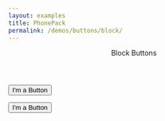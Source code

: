 ```yaml
---
layout: examples
title: PhonePack
permalink: /demos/buttons/block/
---
```


<header class="header header--shadow">
        <div class="header__title">Block Buttons</div>
</header>

<section class="content content--padding has-header">
        <p>
            <button class="button bg-blue text-white button--raised button--block">I'm a Button</button>
        </p>
        <p> 
            <button class="button button--large bg-blue text-white button--raised button--block">I'm a Button</button>
        </p>
</section>

